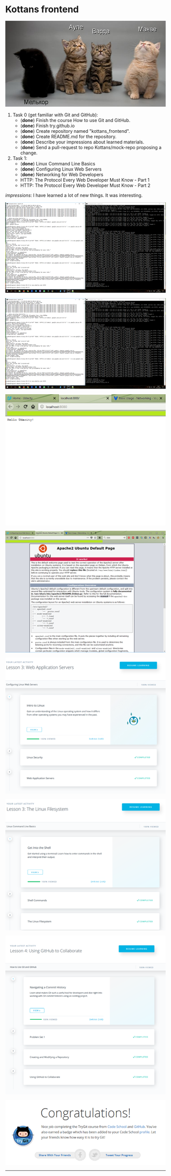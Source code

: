 # Kottans frontend

![Valar](https://github.com/ermondel/kottans_frontend/blob/master/images/readme/vala.png "Valar")

1. Task 0 (get familiar with Git and GitHub):
   * (**done**) Finish the course How to use Git and GitHub.
   * (**done**) Finish try.github.io
   * (**done**) Create repository named "kottans_frontend".
   * (**done**) Create README.md for the repository.
   * (**done**) Describe your impressions about learned materials.
   * (**done**) Send a pull-request to repo Kottans/mock-repo proposing a change.
2. Task 1:
   * (**done**) Linux Command Line Basics
   * (**done**) Configuring Linux Web Servers
   * (**done**) Networking for Web Developers
   * HTTP: The Protocol Every Web Developer Must Know - Part 1
   * HTTP: The Protocol Every Web Developer Must Know - Part 2


*impressions*: I have learned a lot of new things. It was interesting.


![Networking for Web Developers](https://github.com/ermondel/kottans_frontend/blob/master/images/resume/res5.png "Networking for Web Developers")

![tcpdump port 12345](https://github.com/ermondel/kottans_frontend/blob/master/images/resume/res5.png "tcpdump port 12345")

![localhost 8080](https://github.com/ermondel/kottans_frontend/blob/master/images/resume/res4-2.png "localhost 8080")

![My server Apache](https://github.com/ermondel/kottans_frontend/blob/master/images/resume/res4-1.png "My server Apache")

![Configuring Linux Web Servers](https://github.com/ermondel/kottans_frontend/blob/master/images/resume/res4.png "Configuring Linux Web Servers")

![Linux Command Line Basics](https://github.com/ermondel/kottans_frontend/blob/master/images/resume/res3.png "Linux Command Line Basics")

![Finish the course How to use Git and GitHub](https://github.com/ermondel/kottans_frontend/blob/master/images/resume/res1.png "Finish the course How to use Git and GitHub")

![Finish try.github.io](https://github.com/ermondel/kottans_frontend/blob/master/images/resume/res2.png "Finish try.github.io")

---
